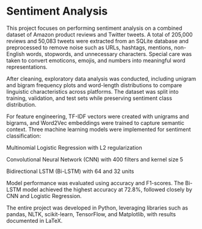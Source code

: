 # Sentiment Analysis
This project focuses on performing sentiment analysis on a combined dataset of Amazon product reviews and Twitter tweets. A total of 205,000 reviews and 50,083 tweets were extracted from an SQLite database and preprocessed to remove noise such as URLs, hashtags, mentions, non-English words, stopwords, and unnecessary characters. Special care was taken to convert emoticons, emojis, and numbers into meaningful word representations.

After cleaning, exploratory data analysis was conducted, including unigram and bigram frequency plots and word-length distributions to compare linguistic characteristics across platforms. The dataset was split into training, validation, and test sets while preserving sentiment class distribution.

For feature engineering, TF-IDF vectors were created with unigrams and bigrams, and Word2Vec embeddings were trained to capture semantic context. Three machine learning models were implemented for sentiment classification:

Multinomial Logistic Regression with L2 regularization

Convolutional Neural Network (CNN) with 400 filters and kernel size 5

Bidirectional LSTM (Bi-LSTM) with 64 and 32 units

Model performance was evaluated using accuracy and F1-scores. The Bi-LSTM model achieved the highest accuracy at 72.8%, followed closely by CNN and Logistic Regression.

The entire project was developed in Python, leveraging libraries such as pandas, NLTK, scikit-learn, TensorFlow, and Matplotlib, with results documented in LaTeX.
